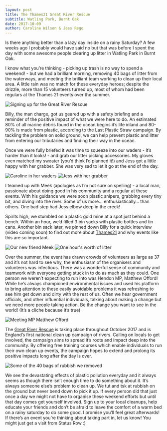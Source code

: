 ```yaml
---
layout: post
title: The Thames21 Great River Rescue
subtitle: Watling Park, Burnt Oak
date: 2017-10-09
author: Caroline Wilson & Jess Rego
---
```

[thames21]: http://www.thames21.org.uk/
[great_river_rescue]: http://www.thames21.org.uk/GreatRiverRescue/

Is there anything better than a lazy day inside on a rainy Saturday? A few weeks ago I probably would have said no but that was before I spent the day with some awesome people clearing up litter in Watling Park in Burnt Oak.

I know what you’re thinking - picking up trash is no way to spend a weekend! - but we had a brilliant morning, removing 40 bags of litter from the waterways, and meeting the brilliant team working  to clean up their local area. A little rain was no match for these everyday heroes; despite the drizzle, more than 15 volunteers turned up, most of whom had been regulars at the Thames 21 events over the summer.

![Signing up for the Great River Rescue](/assets/images/blogs/great_river_rescue/sign_up.JPG)

Billy, the man charge, got us geared up with a safety briefing and a reminder of the positive impact of what we were here to do. An estimated 80% of all marine debris found in the ocean begins it’s life inland and 80-90% is made from plastic, according to the Last Plastic Straw campaign. By tackling the problem on solid ground, we can help prevent plastic and litter from entering our tributaries and finding their way in the ocean.

Once we were fully briefed it was time to squeeze into our waders - it’s harder than it looks! - and grab our litter picking accessories. My gloves even matched my sweater (you’d think I’d planned it!) and Jess got a little happy with her grabber. She was very sad to let it go at the end of the day.

![Caroline in her waders](/assets/images/blogs/great_river_rescue/waders.JPG) ![Jess with her grabber](/assets/images/blogs/great_river_rescue/grabber.JPG)

I teamed up with Meek (apologies as I’m not sure on spelling) - a local man, passionate about doing good in his community and a regular at these events. With his guidance we were soon plastic snipers, grabbing every tiny bit, and diving into the river. Some of us more… enthusiastically… than others. One bad step had Jess elbow deep in the creek!

Spirits high, we stumbled on a plastic gold mine at a spot just behind a bench. Within an hour, we’d filled 3 bin sacks with plastic bottles and tin cans. Another bin sack later, we pinned down Billy for a quick interview (video coming soon) to find out more about [Thames21][thames21] and why events like this are so important.

![Our new friend Meek](/assets/images/blogs/great_river_rescue/Meek.jpg)
![One hour's worth of litter](/assets/images/blogs/great_river_rescue/litter.JPG)

Over the summer, the event has drawn crowds of volunteers as large as 37 and it’s not hard to see why, the enthusiasm of the organisers and volunteers was infectious. There was a wonderful sense of community and teamwork with everyone getting stuck in to do as much as they could. One person we weren’t expecting to run into was Hendon MP, Matthew Offord! While he’s always championed environmental issues and used his platform to bring attention to these easily avoidable problems it was refreshing to see him get down and dirty with the rest of us. Often we hear government officials, and other influential individuals, talking about making a change but we need more people taking action. Be the change you want to see in the world! (It’s a cliche because it’s true)

![Meeting MP Matthew Offord](/assets/images/blogs/great_river_rescue/mp_matthew_offord.JPG)

The [Great River Rescue][great_river_rescue] is taking place throughout October 2017 and is England’s first national clean up campaign of rivers. Calling on locals to get involved, the campaign aims to spread it’s roots and impact deep into the community. By offering free training courses which enable individuals to run their own clean up events, the campaign hopes to extend and prolong its positive impacts long after the day is over.

![Some of the 40 bags of rubbish we removed](/assets/images/blogs/great_river_rescue/rubbish_pile.JPG)

We see the devastating effects of plastic pollution everyday and it always seems as though there isn’t enough time to do something about it. It’s always someone else’s problem to clean up. We tut and tsk at rubbish on the ground but never bend down to pick it up. If every person did that just once a day we might not have to organise these weekend efforts but until that day comes get yourself involved. Sign up to your local cleanups, help educate your friends and don’t be afraid to leave the comfort of a warm bed on a rainy saturday to do some good. I promise you’ll feel great afterwards! If there’s an event you’re thinking about taking part in, let us know! You might just get a visit from Status Row :)
